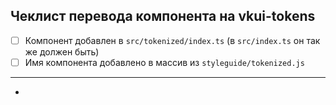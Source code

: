 <!--- ⚠️ Удалить блок ниже если изменения НЕ по переводу компонента на vkui-tokens ⚠️ --->
<!---После перевода всех компонентов, шаблон следует поправить --->
<!--- [Начало блока] --->
## Чеклист перевода компонента на vkui-tokens
- [ ] Компонент добавлен в `src/tokenized/index.ts` (в `src/index.ts` он так же должен быть)
- [ ] Имя компонента добавлено в массив из `styleguide/tokenized.js`
<!--- По возможности выполняем следующие пункты: --->
<!--- - [ ] Если в стилях встречаются токены из Appearance, то их нужно не удалять, а дополнять фоллбэком на соответствующий токен из vkui-tokens (пример такого PR [#2647](https://togithub.com/VKCOM/VKUI/pull/2647)) --->
<!--- - [ ] Исключаем проверки типа `platform === ANDROID` (пример такого PR [#2653](https://togithub.com/VKCOM/VKUI/pull/2653)) --->
<!--- - [ ] В стилях компонента не осталось платформенных селекторов --->
<!--- - [ ] В tsx компонента не осталось логики, которая зависит от платформы --->
<!--- [Конец блока] --->

---

<!--- Ссылки на задачи --->

- <!--- Например, #228 или fix #404 или resolve #420 --->
